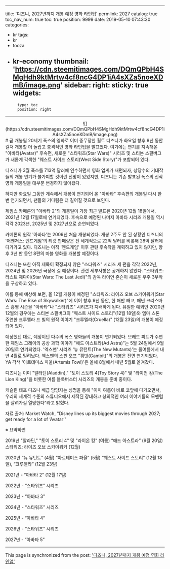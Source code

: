 
---
title: '디즈니, 2027년까지 개봉 예정 영화 라인업'
permlink: 2027
catalog: true
toc_nav_num: true
toc: true
position: 9999
date: 2019-05-10 07:43:30
categories:
- kr
tags:
- kr
- tooza
- kr-economy
thumbnail: 'https://cdn.steemitimages.com/DQmQPbH4SMgHdh9ktMrtw4cf8ncG4DP1iA4sXZa5noeXDmB/image.png'
sidebar:
    right:
        sticky: true
widgets:
    -
        type: toc
        position: right
---


<center>
![](https://cdn.steemitimages.com/DQmQPbH4SMgHdh9ktMrtw4cf8ncG4DP1iA4sXZa5noeXDmB/image.png)
</center>
#
곧 개봉될 20세기 폭스의 영화로 이미 중무장한 월트 디즈니가 화요일 향후 8년 동안 걸쳐 개봉할 더 놀랍고 충격적인 영화 라인업을 발표했다. 여기에는 연기를 지속해온 "아바타(Avatar)" 후속편, 새로운 "스타워즈(Star Wars)" 시리즈 및 스티븐 스필버그가 새롭게 각색한 "웨스트 사이드 스토리(West Side Story)"가 포함되어 있다.​

디즈니가 3월 폭스를 713억 달러에 인수하면서 영화 업계가 재편되자, 상당수의 기대작들의 개봉 연기가 불가피할 것이란 전망이 있었지만, 디즈니는 기존 발표된 폭스의 신작 영화 개봉일을 대부분 변경하지 않아왔다.​

하지만 화요일 그동안 계속해서 개봉이 연기되어 온 "아바타" 후속편의 개봉일 다시 한 번 연기되면서, 팬들의 기다림은 더 길어질 것으로 보인다.​

제임스 카메론의 "아바타 2"의 개봉일이 가장 최근 발표된 2020년 12월 18일에서, 2021년 12월 17일로에 연기되었다. 후속으로 예정된 나머지 아바타 시리즈 개봉일 역시 각각 2023년, 2025년 및 2027년으로 순연되었다.​

카메론의 원작 '아바타'는 2009년 처음 개봉되었다. 개봉 2주도 안 된 상황인 디즈니의 '어벤저스: 엔드게임'의 티켓 판매량은 전 세계적으로 22억 달러를 비롯해 28억 달러에 다가가고 있다. 디즈니는 아직 '엔드게임' 이후 관련 후속작을 계획하고 있지 않지만, 향후 3년 반 동안 8편의 마블 영화를 개봉할 예정이다.​

디즈니는 또한 아직 제목이 확정되지 않은 "스타워즈" 시리즈 세 편을 각각 2022년, 2024년 및 2026년 극장에 걸 예정이다. 관련 세부사항은 공개하지 않았다. "스타워즈: 라스트 제다이(Star Wars: The Last Jedi)"의 감독 라이언 존슨이 새로운 우주 3부작을 구상하고 있다.

이를 통해 예상해 보면, 올 12월 개봉이 예정된 "스타워즈: 라이즈 오브 스카이워커(Star Wars: The Rise of Skywalker)"에 이어 향후 9년 동안, 한 해만 빼고, 매년 크리스마스 흥행 시즌을 "아바타"나 "스타워즈" 시리즈가 지배하게 된다. 유일한 예외인 2020년 12월의 경우에는 스티븐 스필버그의 "웨스트 사이드 스토리"(12월 18일)와 엠마 스톤 주연한 크루엘라 드 빌의 원작 이야기 "크루엘라(Cruella)" (12월 23일)의 개봉이 예정되어 있다.​

예상했던 대로, 예정이던 다수의 폭스 영화들의 개봉이 연기되었다. 브래드 피트가 주연한 제임스 그레이의 공상 과학 이야기 "애드 아스트라(Ad Astra)"는 5월 24일에서 9월 20일로 연기되었다. '엑스맨' 시리즈 '뉴 뮤턴트(The New Mutants)'는 올여름에서 내년 4월로 밀려났다. 엑스맨의 스핀 오프 "갬빗(Gambit)"의 개봉은 전면 연기되었다. YA 각색 '아르테미스 파울(Artemis Fowl)'은 올해 8월에서 내년 5월로 옮겨갔다.​

디즈니는 이미 "알라딘(Aladdin)," "토이 스토리 4(Toy Story 4)" 및 "라이언 킹(The Lion King)"을 비롯한 여름 블록버스터 시리즈의 개봉을 준비 중이다.​

캐슬린 태프 디즈니 배급 담당자는 성명을 통해 "이미 여름이 바로 코앞에 다가오면서, 우리의 세계적 수준의 스튜디오에서 제작된 장대하고 창의적인 여러 이야기들의 모멘텀을 살려가길 열망한다"라고 밝혔다.​

자료 출처: Market Watch, "Disney lines up its biggest movies through 2027; get ready for a lot of ‘Avatar’"​

※ 요약하면​

2019년
"알라딘," "토이 스토리 4" 및 "라이온 킹" (여름)
“애드 아스트라” (9월 20일)
스타워즈: 라이즈 오브 스카이워커 (12월)​

2020년
“뉴 뮤턴트” (4월)
“아르테미스 파울” (5월)
“웨스트 사이드 스토리” (12월 18일), “크루엘라” (12월 23일)​

2021년 - “아바타 2” (12월 17일)​

2022년 - “스타워즈” 시리즈​

2023년 - “아바타 3”​

2024년 - “스타워즈” 시리즈​

2025년 - “아바타 4”​

2026년 - “스타워즈” 시리즈​

2027년 - “아바타 5”

- - -

This page is synchronized from the post: ['디즈니, 2027년까지 개봉 예정 영화 라인업'](https://steemit.com/@pius.pius/2027)
